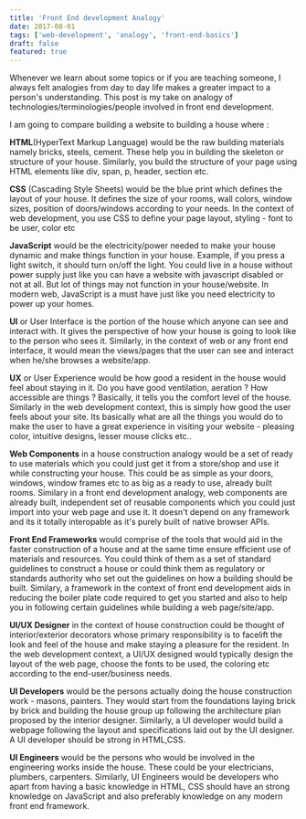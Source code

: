 ```yaml
---
title: 'Front End development Analogy'
date: 2017-08-01
tags: ['web-development', 'analogy', 'front-end-basics']
draft: false
featured: true
---
```


Whenever we learn about some topics or if you are teaching someone, I always felt analogies from day to day life makes a greater impact to a person's understanding. This post is my take on analogy of technologies/terminologies/people involved in front end development.

I am going to compare building a website to building a house where :

**HTML**(HyperText Markup Language) would be the raw building materials namely bricks, steels, cement. These help you in building the skeleton or structure of your house. Similarly, you build the structure of your page using HTML elements like div, span, p, header, section etc.

**CSS** (Cascading Style Sheets) would be the blue print which defines the layout of your house. It defines the size of your rooms, wall colors, window sizes, position of doors/windows according to your needs. In the context of web development, you use CSS to define your page layout, styling - font to be user, color etc

**JavaScript** would be the electricity/power needed to make your house dynamic and make things function in your house. Example, if you press a light switch, it should turn on/off the light. You could live in a house without power supply just like you can have a website with javascript disabled or not at all. But lot of things may not function in your house/website. In modern web, JavaScript is a must have just like you need electricity to power up your homes.

**UI** or User Interface is the portion of the house which anyone can see and interact with. It gives the perspective of how your house is going to look like to the person who sees it. Similarly, in the context of web or any front end interface, it would mean the views/pages that the user can see and interact when he/she browses a website/app.

**UX** or User Experience would be how good a resident in the house would feel about staying in it. Do you have good ventilation, aeration ? How accessible are things ? Basically, it tells you the comfort level of the house. Similarly in the web development context, this is simply how good the user feels about your site. Its basically what are all the things you would do to make the user to have a great experience in visiting your website - pleasing color, intuitive designs, lesser mouse clicks etc..

**Web Components** in a house construction analogy would be a set of ready to use materials which you could just get it from a store/shop and use it while constructing your house. This could be as simple as your doors, windows, window frames etc to as big as a ready to use, already built rooms. Similary in a front end development analogy, web components are already built, independent set of reusable components which you could just import into your web page and use it. It doesn't depend on any framework and its it totally interopable as it's purely built of native browser APIs.

**Front End Frameworks** would comprise of the tools that would aid in the faster construction of a house and at the same time ensure efficient use of materials and resources. You could think of them as a set of standard guidelines to construct a house or could think them as regulatory or standards authority who set out the guidelines on how a building should be built. Similary, a framework in the context of front end development aids in reducing the boiler plate code required to get you started and also to help you in following certain guidelines while building a web page/site/app.

**UI/UX Designer** in the context of house construction could be thought of interior/exterior decorators whose primary responsibility is to facelift the look and feel of the house and make staying a pleasure for the resident. In the web development context, a UI/UX designed would typically design the layout of the web page, choose the fonts to be used, the coloring etc according to the end-user/business needs.

**UI Developers** would be the persons actually doing the house construction work - masons, painters. They would start from the foundations laying brick by brick and building the house group up following the architecture plan proposed by the interior designer. Similarly, a UI developer would build a webpage following the layout and specifications laid out by the UI designer. A UI developer should be strong in HTML,CSS.

**UI Engineers** would be the persons who would be involved in the engineering works inside the house. These could be your electricians, plumbers, carpenters. Similarly, UI Engineers would be developers who apart from having a basic knowledge in HTML, CSS should have an strong knowledge on JavaScript and also preferably knowledge on any modern front end framework.
